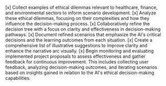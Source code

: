 [x] Collect examples of ethical dilemmas relevant to healthcare, finance, and environmental sectors to inform scenario development.
[x] Analyze these ethical dilemmas, focusing on their complexities and how they influence the decision-making process.
[x] Collaboratively refine the decision tree with a focus on clarity and effectiveness in decision-making pathways.
[x] Document refined scenarios that emphasize the AI's critical decisions and the learning outcomes from each situation.
[x] Create a comprehensive list of illustrative suggestions to improve clarity and enhance the narrative arc visually.
[x] Begin monitoring and evaluating implemented project proposals to assess effectiveness and gather feedback for continuous improvement. This includes collecting user feedback, analyzing decision-making outcomes, and iterating scenarios based on insights gained in relation to the AI's ethical decision-making capabilities.